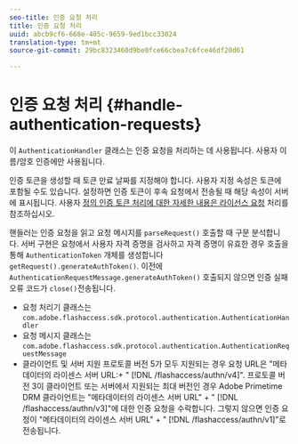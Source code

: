 ```yaml
---
seo-title: 인증 요청 처리
title: 인증 요청 처리
uuid: abcb9cf6-668e-405c-9659-9ed1bcc33024
translation-type: tm+mt
source-git-commit: 29bc8323460d9be0fce66cbea7c6fce46df20d61

---
```



# 인증 요청 처리 {#handle-authentication-requests}

이 `AuthenticationHandler` 클래스는 인증 요청을 처리하는 데 사용됩니다. 사용자 이름/암호 인증에만 사용됩니다.

인증 토큰을 생성할 때 토큰 만료 날짜를 지정해야 합니다. 사용자 지정 속성은 토큰에 포함될 수도 있습니다. 설정하면 인증 토큰이 후속 요청에서 전송될 때 해당 속성이 서버에 표시됩니다. 사용자 [정의 인증 토큰 처리에 대한 자세한 내용은 라이선스 요청](../../protecting-content/implementing-the-license-server/handling-license-reqs/license-handling-classes.md) 처리를 참조하십시오.

핸들러는 인증 요청을 읽고 요청 메시지를 `parseRequest()` 호출할 때 구문 분석합니다. 서버 구현은 요청에서 사용자 자격 증명을 검사하고 자격 증명이 유효한 경우 호출을 통해 `AuthenticationToken` 개체를 생성합니다 `getRequest().generateAuthToken()`. 이전에 `AuthenticationRequestMessage.generateAuthToken()` 호출되지 않으면 인증 실패 오류 코드가 `close()`전송됩니다.

* 요청 처리기 클래스는 `com.adobe.flashaccess.sdk.protocol.authentication.AuthenticationHandler`
* 요청 메시지 클래스는 `com.adobe.flashaccess.sdk.protocol.authentication.AuthenticationRequestMessage`
* 클라이언트 및 서버 지원 프로토콜 버전 5가 모두 지원되는 경우 요청 URL은 &quot;메타데이터의 라이센스 서버 URL:+ &quot; [!DNL /flashaccess/authn/v4]&quot;. 프로토콜 버전 3이 클라이언트 또는 서버에서 지원되는 최대 버전인 경우 Adobe Primetime DRM 클라이언트는 &quot;메타데이터의 라이센스 서버 URL&quot; + &quot; [!DNL /flashaccess/authn/v3]&quot;에 대한 인증 요청을 수락합니다. 그렇지 않으면 인증 요청이 &quot;메타데이터의 라이센스 서버 URL&quot; + &quot; [!DNL /flashaccess/authn/v1]&quot;로 전송됩니다.

